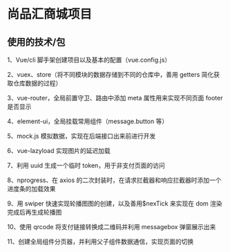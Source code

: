 # 尚品汇商城项目

## 使用的技术/包

1、Vue/cli 脚手架创建项目以及基本的配置（vue.config.js）

2、vuex、store（将不同模块的数据存储到不同的仓库中，善用 getters 简化获取仓库数据的过程）

3、vue-router，全局前置守卫、路由中添加 meta 属性用来实现不同页面 footer 是否显示

4、element-ui，全局挂载常用组件（message.button 等）

5、mock.js 模拟数据，实现在后端接口出来前进行开发

6、vue-lazyload 实现图片的延迟加载

7、利用 uuid 生成一个临时 token，用于非支付页面的访问

8、nprogress、在 axios 的二次封装时，在请求拦截器和响应拦截器时添加一个进度条的加载效果

9、用 swiper 快速实现轮播图图的创建，以及善用$nexTick 来实现在 dom 渲染完成后再生成轮播图

10、使用 qrcode 将支付链接转换成二维码并利用 messagebox 弹窗展示出来

11、创建全局组件分页器，并利用父子组件数据通信，实现页面的切换
